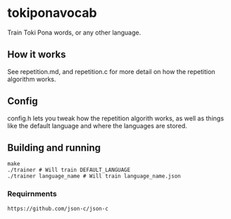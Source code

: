 # tokiponavocab

Train Toki Pona words, or any other language.

## How it works

See repetition.md, and repetition.c for more detail on how the repetition algorithm works.

## Config

config.h lets you tweak how the repetition algorith works, as well as things like the default language and where the languages are stored.

## Building and running

```
make
./trainer # Will train DEFAULT_LANGUAGE
./trainer language_name # Will train language_name.json
```

### Requirnments

```
https://github.com/json-c/json-c
```


